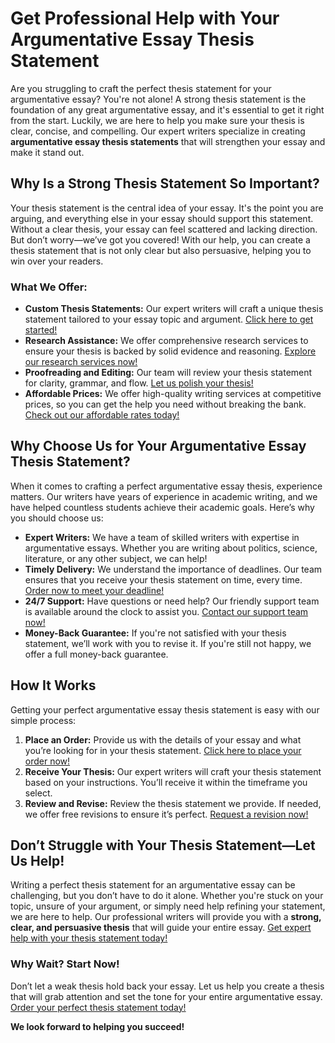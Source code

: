 # Get Professional Help with Your Argumentative Essay Thesis Statement

Are you struggling to craft the perfect thesis statement for your argumentative essay? You're not alone! A strong thesis statement is the foundation of any great argumentative essay, and it's essential to get it right from the start. Luckily, we are here to help you make sure your thesis is clear, concise, and compelling. Our expert writers specialize in creating **argumentative essay thesis statements** that will strengthen your essay and make it stand out.

## Why Is a Strong Thesis Statement So Important?

Your thesis statement is the central idea of your essay. It's the point you are arguing, and everything else in your essay should support this statement. Without a clear thesis, your essay can feel scattered and lacking direction. But don’t worry—we’ve got you covered! With our help, you can create a thesis statement that is not only clear but also persuasive, helping you to win over your readers.

### What We Offer:

- **Custom Thesis Statements:** Our expert writers will craft a unique thesis statement tailored to your essay topic and argument. [Click here to get started!](https://tinyurl.com/topessay?keyword=argumentative+essay+thesis+statement)
- **Research Assistance:** We offer comprehensive research services to ensure your thesis is backed by solid evidence and reasoning. [Explore our research services now!](https://tinyurl.com/topessay?keyword=argumentative+essay+thesis+statement)
- **Proofreading and Editing:** Our team will review your thesis statement for clarity, grammar, and flow. [Let us polish your thesis!](https://tinyurl.com/topessay?keyword=argumentative+essay+thesis+statement)
- **Affordable Prices:** We offer high-quality writing services at competitive prices, so you can get the help you need without breaking the bank. [Check out our affordable rates today!](https://tinyurl.com/topessay?keyword=argumentative+essay+thesis+statement)

## Why Choose Us for Your Argumentative Essay Thesis Statement?

When it comes to crafting a perfect argumentative essay thesis, experience matters. Our writers have years of experience in academic writing, and we have helped countless students achieve their academic goals. Here’s why you should choose us:

- **Expert Writers:** We have a team of skilled writers with expertise in argumentative essays. Whether you are writing about politics, science, literature, or any other subject, we can help!
- **Timely Delivery:** We understand the importance of deadlines. Our team ensures that you receive your thesis statement on time, every time. [Order now to meet your deadline!](https://tinyurl.com/topessay?keyword=argumentative+essay+thesis+statement)
- **24/7 Support:** Have questions or need help? Our friendly support team is available around the clock to assist you. [Contact our support team now!](https://tinyurl.com/topessay?keyword=argumentative+essay+thesis+statement)
- **Money-Back Guarantee:** If you're not satisfied with your thesis statement, we’ll work with you to revise it. If you're still not happy, we offer a full money-back guarantee.

## How It Works

Getting your perfect argumentative essay thesis statement is easy with our simple process:

1. **Place an Order:** Provide us with the details of your essay and what you’re looking for in your thesis statement. [Click here to place your order now!](https://tinyurl.com/topessay?keyword=argumentative+essay+thesis+statement)
2. **Receive Your Thesis:** Our expert writers will craft your thesis statement based on your instructions. You’ll receive it within the timeframe you select.
3. **Review and Revise:** Review the thesis statement we provide. If needed, we offer free revisions to ensure it’s perfect. [Request a revision now!](https://tinyurl.com/topessay?keyword=argumentative+essay+thesis+statement)

## Don’t Struggle with Your Thesis Statement—Let Us Help!

Writing a perfect thesis statement for an argumentative essay can be challenging, but you don’t have to do it alone. Whether you're stuck on your topic, unsure of your argument, or simply need help refining your statement, we are here to help. Our professional writers will provide you with a **strong, clear, and persuasive thesis** that will guide your entire essay. [Get expert help with your thesis statement today!](https://tinyurl.com/topessay?keyword=argumentative+essay+thesis+statement)

### Why Wait? Start Now!

Don’t let a weak thesis hold back your essay. Let us help you create a thesis that will grab attention and set the tone for your entire argumentative essay. [Order your perfect thesis statement today!](https://tinyurl.com/topessay?keyword=argumentative+essay+thesis+statement)

**We look forward to helping you succeed!**
